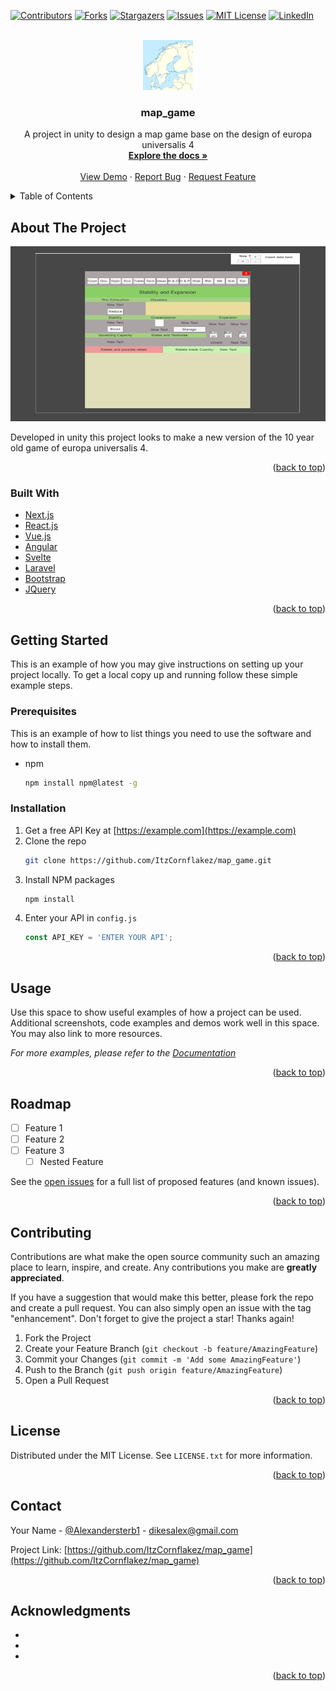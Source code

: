 <div id="top"></div>
<!--
*** Thanks for checking out the Best-README-Template. If you have a suggestion
*** that would make this better, please fork the repo and create a pull request
*** or simply open an issue with the tag "enhancement".
*** Don't forget to give the project a star!
*** Thanks again! Now go create something AMAZING! :D
-->



<!-- PROJECT SHIELDS -->
<!--
*** I'm using markdown "reference style" links for readability.
*** Reference links are enclosed in brackets [ ] instead of parentheses ( ).
*** See the bottom of this document for the declaration of the reference variables
*** for contributors-url, forks-url, etc. This is an optional, concise syntax you may use.
*** https://www.markdownguide.org/basic-syntax/#reference-style-links
-->
[![Contributors][contributors-shield]][contributors-url]
[![Forks][forks-shield]][forks-url]
[![Stargazers][stars-shield]][stars-url]
[![Issues][issues-shield]][issues-url]
[![MIT License][license-shield]][license-url]
[![LinkedIn][linkedin-shield]][linkedin-url]



<!-- PROJECT LOGO -->
<br />
<div align="center">
  <a href="https://github.com/ItzCornflakez/map_game">
    <img src="Images/logo.png" alt="Logo" width="80" height="80">
  </a>

<h3 align="center">map_game</h3>

  <p align="center">
    A project in unity to design a map game base on the design of europa universalis 4
    <br />
    <a href="https://github.com/ItzCornflakez/map_game"><strong>Explore the docs »</strong></a>
    <br />
    <br />
    <a href="https://github.com/ItzCornflakez/map_game">View Demo</a>
    ·
    <a href="https://github.com/ItzCornflakez/map_game/issues">Report Bug</a>
    ·
    <a href="https://github.com/ItzCornflakez/map_game/issues">Request Feature</a>
  </p>
</div>



<!-- TABLE OF CONTENTS -->
<details>
  <summary>Table of Contents</summary>
  <ol>
    <li>
      <a href="#about-the-project">About The Project</a>
      <ul>
        <li><a href="#built-with">Built With</a></li>
      </ul>
    </li>
    <li>
      <a href="#getting-started">Getting Started</a>
      <ul>
        <li><a href="#prerequisites">Prerequisites</a></li>
        <li><a href="#installation">Installation</a></li>
      </ul>
    </li>
    <li><a href="#usage">Usage</a></li>
    <li><a href="#roadmap">Roadmap</a></li>
    <li><a href="#contributing">Contributing</a></li>
    <li><a href="#license">License</a></li>
    <li><a href="#contact">Contact</a></li>
    <li><a href="#acknowledgments">Acknowledgments</a></li>
  </ol>
</details>



<!-- ABOUT THE PROJECT -->
## About The Project

<img src="Images/screenshot.png" alt="Logo" width="640" height="280">

Developed in unity this project looks to make a new version of the 10 year old game of europa universalis 4.

<p align="right">(<a href="#top">back to top</a>)</p>



### Built With

* [Next.js](https://nextjs.org/)
* [React.js](https://reactjs.org/)
* [Vue.js](https://vuejs.org/)
* [Angular](https://angular.io/)
* [Svelte](https://svelte.dev/)
* [Laravel](https://laravel.com)
* [Bootstrap](https://getbootstrap.com)
* [JQuery](https://jquery.com)

<p align="right">(<a href="#top">back to top</a>)</p>



<!-- GETTING STARTED -->
## Getting Started

This is an example of how you may give instructions on setting up your project locally.
To get a local copy up and running follow these simple example steps.

### Prerequisites

This is an example of how to list things you need to use the software and how to install them.
* npm
  ```sh
  npm install npm@latest -g
  ```

### Installation

1. Get a free API Key at [https://example.com](https://example.com)
2. Clone the repo
   ```sh
   git clone https://github.com/ItzCornflakez/map_game.git
   ```
3. Install NPM packages
   ```sh
   npm install
   ```
4. Enter your API in `config.js`
   ```js
   const API_KEY = 'ENTER YOUR API';
   ```

<p align="right">(<a href="#top">back to top</a>)</p>



<!-- USAGE EXAMPLES -->
## Usage

Use this space to show useful examples of how a project can be used. Additional screenshots, code examples and demos work well in this space. You may also link to more resources.

_For more examples, please refer to the [Documentation](https://example.com)_

<p align="right">(<a href="#top">back to top</a>)</p>



<!-- ROADMAP -->
## Roadmap

- [ ] Feature 1
- [ ] Feature 2
- [ ] Feature 3
    - [ ] Nested Feature

See the [open issues](https://github.com/ItzCornflakez/map_game/issues) for a full list of proposed features (and known issues).

<p align="right">(<a href="#top">back to top</a>)</p>



<!-- CONTRIBUTING -->
## Contributing

Contributions are what make the open source community such an amazing place to learn, inspire, and create. Any contributions you make are **greatly appreciated**.

If you have a suggestion that would make this better, please fork the repo and create a pull request. You can also simply open an issue with the tag "enhancement".
Don't forget to give the project a star! Thanks again!

1. Fork the Project
2. Create your Feature Branch (`git checkout -b feature/AmazingFeature`)
3. Commit your Changes (`git commit -m 'Add some AmazingFeature'`)
4. Push to the Branch (`git push origin feature/AmazingFeature`)
5. Open a Pull Request

<p align="right">(<a href="#top">back to top</a>)</p>



<!-- LICENSE -->
## License

Distributed under the MIT License. See `LICENSE.txt` for more information.

<p align="right">(<a href="#top">back to top</a>)</p>



<!-- CONTACT -->
## Contact

Your Name - [@Alexandersterb1](https://twitter.com/Alexandersterb1) - dikesalex@gmail.com

Project Link: [https://github.com/ItzCornflakez/map_game](https://github.com/ItzCornflakez/map_game)

<p align="right">(<a href="#top">back to top</a>)</p>



<!-- ACKNOWLEDGMENTS -->
## Acknowledgments

* []()
* []()
* []()

<p align="right">(<a href="#top">back to top</a>)</p>



<!-- MARKDOWN LINKS & IMAGES -->
<!-- https://www.markdownguide.org/basic-syntax/#reference-style-links -->
[contributors-shield]: https://img.shields.io/github/contributors/ItzCornflakez/map_game.svg?style=for-the-badge
[contributors-url]: https://github.com/ItzCornflakez/map_game/graphs/contributors
[forks-shield]: https://img.shields.io/github/forks/ItzCornflakez/map_game.svg?style=for-the-badge
[forks-url]: https://github.com/ItzCornflakez/map_game/network/members
[stars-shield]: https://img.shields.io/github/stars/ItzCornflakez/map_game.svg?style=for-the-badge
[stars-url]: https://github.com/ItzCornflakez/map_game/stargazers
[issues-shield]: https://img.shields.io/github/issues/ItzCornflakez/map_game.svg?style=for-the-badge
[issues-url]: https://github.com/ItzCornflakez/map_game/issues
[license-shield]: https://img.shields.io/github/license/ItzCornflakez/map_game.svg?style=for-the-badge
[license-url]: https://github.com/ItzCornflakez/map_game/blob/master/LICENSE.txt
[linkedin-shield]: https://img.shields.io/badge/-LinkedIn-black.svg?style=for-the-badge&logo=linkedin&colorB=555
[linkedin-url]: https://linkedin.com/in/alexander-österberg-124358234
[product-screenshot]: images/screenshot.png
